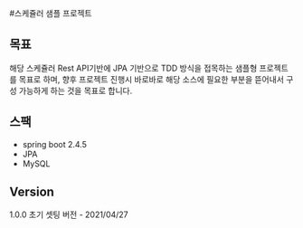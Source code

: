 #스케쥴러 샘플 프로젝트
## 목표
해당 스케쥴러 Rest API기반에 JPA 기반으로 TDD 방식을 접목하는 샘플형 프로젝트를 목표로 하며, 향후 프로젝트 진행시 바로바로 해당 소스에 필요한 부분을 뜯어내서 구성 가능하게 하는 것을 목표로 합니다.

## 스팩
- spring boot 2.4.5
- JPA
- MySQL

## Version
1.0.0 초기 셋팅 버전 - 2021/04/27
